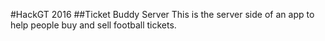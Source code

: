 #HackGT 2016
##Ticket Buddy Server
This is the server side of an app to help people buy and sell football tickets.
